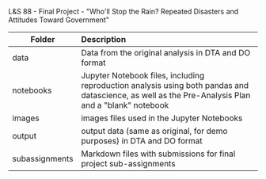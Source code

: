 L&S 88 - Final Project - "Who'll Stop the Rain? Repeated Disasters and Attitudes Toward Government"

|  Folder  |Description      	|
|----------	|:-------------	|
| data 	|Data from the original analysis in DTA and DO format|
| notebooks 	|Jupyter Notebook files, including reproduction analysis using both pandas and datascience, as well as the Pre-Analysis Plan and a "blank" notebook|
| images 	|images files used in the Jupyter Notebooks|
| output 	|output data (same as original, for demo purposes) in DTA and DO format|
| subassignments 	|Markdown files with submissions for final project sub-assignments|
